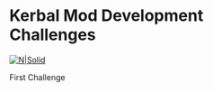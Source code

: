 # Kerbal Mod Development Challenges

[![N|Solid](https://danrpaulsen.files.wordpress.com/2012/07/scigif01.gif)]()

First Challenge
